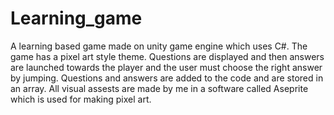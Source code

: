 # Learning_game
A learning based game made on unity game engine which uses C#. The game has a pixel art style theme. Questions are displayed and then answers are launched towards the player and the user must choose the right answer by jumping. Questions and answers are added to the code and are stored in an array. All visual assests are made by me in a software called Aseprite which is used for making pixel art.
